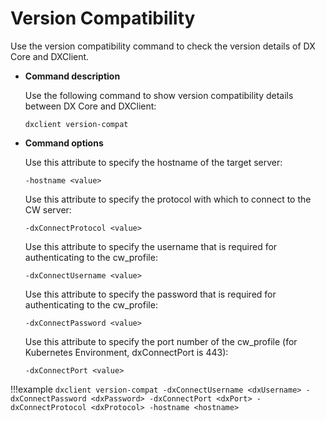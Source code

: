 # Version Compatibility 

Use the version compatibility command to check the version details of DX Core and DXClient.


-   **Command description**

	Use the following command to show version compatibility details between DX Core and DXClient:

	```
	dxclient version-compat
	
	```

-   **Command options**

	Use this attribute to specify the hostname of the target server:
	
	```
	-hostname <value>
	```
	
	Use this attribute to specify the protocol with which to connect to the CW server:
	
	```
	-dxConnectProtocol <value>
	```
	
	Use this attribute to specify the username that is required for authenticating to the cw_profile:
	
	```
	-dxConnectUsername <value>
	```
	
	Use this attribute to specify the password that is required for authenticating to the cw_profile:
	
	```
	-dxConnectPassword <value>
	```
	
	Use this attribute to specify the port number of the cw_profile (for Kubernetes Environment, dxConnectPort is 443):
	
	```
	-dxConnectPort <value>
	```

!!!example
	```
	dxclient version-compat -dxConnectUsername <dxUsername> -dxConnectPassword <dxPassword> -dxConnectPort <dxPort> -dxConnectProtocol <dxProtocol> -hostname <hostname>
	```
